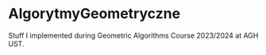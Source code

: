 # AlgorytmyGeometryczne
Stuff I implemented during Geometric Algorithms Course 2023/2024 at AGH UST.

